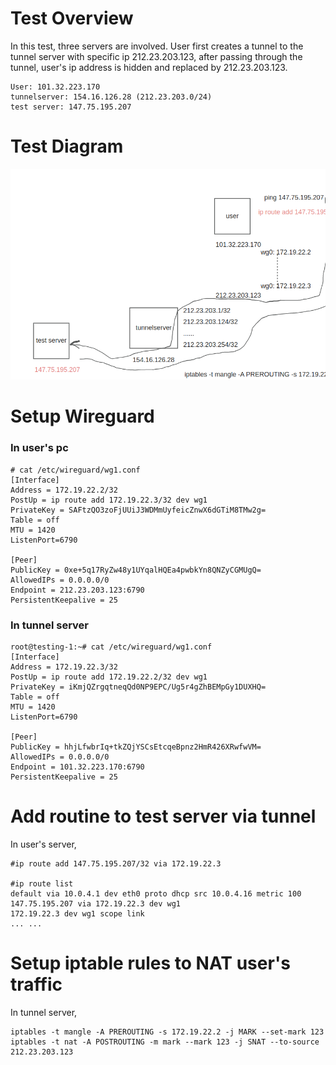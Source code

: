 # Test Overview

In this test, three servers are involved. User first creates a tunnel to the tunnel server with specific ip
212.23.203.123, after passing through the tunnel, user's ip address is hidden and replaced by 212.23.203.123.
```
User: 101.32.223.170
tunnelserver: 154.16.126.28 (212.23.203.0/24)
test server: 147.75.195.207
```

# Test Diagram
![img.png](img.png)



# Setup Wireguard
### In user's pc
```
# cat /etc/wireguard/wg1.conf
[Interface]                                                       
Address = 172.19.22.2/32                                          
PostUp = ip route add 172.19.22.3/32 dev wg1                      
PrivateKey = SAFtzQO3zoFjUUiJ3WDMmUyfeicZnwX6dGTiM8TMw2g=         
Table = off                                                       
MTU = 1420                                                        
ListenPort=6790                                                   
                                                                  
[Peer]                                                            
PublicKey = 0xe+5q17RyZw48y1UYqalHQEa4pwbkYn8QNZyCGMUgQ=          
AllowedIPs = 0.0.0.0/0                                            
Endpoint = 212.23.203.123:6790                                    
PersistentKeepalive = 25                                          
```


### In tunnel server
```commandline
root@testing-1:~# cat /etc/wireguard/wg1.conf                 
[Interface]                                                   
Address = 172.19.22.3/32                                      
PostUp = ip route add 172.19.22.2/32 dev wg1                  
PrivateKey = iKmjQZrgqtneqQd0NP9EPC/Ug5r4gZhBEMpGy1DUXHQ=     
Table = off                                                   
MTU = 1420                                                    
ListenPort=6790                                               
                                                              
[Peer]                                                        
PublicKey = hhjLfwbrIq+tkZQjYSCsEtcqeBpnz2HmR426XRwfwVM=      
AllowedIPs = 0.0.0.0/0                                        
Endpoint = 101.32.223.170:6790                                
PersistentKeepalive = 25                                      
```

# Add routine to test server via tunnel
In user's server,
```commandline
#ip route add 147.75.195.207/32 via 172.19.22.3

#ip route list                       
default via 10.0.4.1 dev eth0 proto dhcp src 10.0.4.16 metric 100          
147.75.195.207 via 172.19.22.3 dev wg1                                     
172.19.22.3 dev wg1 scope link                                             
... ...
```
# Setup iptable rules to NAT user's traffic
In tunnel server,
```commandline
iptables -t mangle -A PREROUTING -s 172.19.22.2 -j MARK --set-mark 123
iptables -t nat -A POSTROUTING -m mark --mark 123 -j SNAT --to-source 212.23.203.123
```